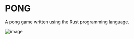 # PONG
A pong game written using the Rust programming language.

![image](https://github.com/Shoeb8107/Pong/assets/61098454/0fa76920-6984-4eb2-a26b-a6e511b6c340)

